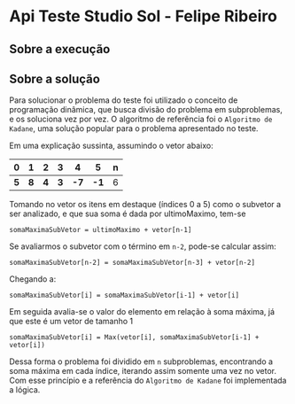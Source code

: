 # Api Teste Studio Sol - Felipe Ribeiro

## Sobre a execução


## Sobre a solução
Para solucionar o problema do teste foi utilizado o conceito de programação dinâmica, que busca divisão do problema
em subproblemas, e os soluciona vez por vez. O algoritmo de referência foi o `Algoritmo de Kadane`, uma solução popular para o
problema apresentado no teste.

Em uma explicação sussinta, assumindo o vetor abaixo:

|0|1|2|3|4|5|n|
|---|---|---|---|----|----|---|
| **5** | **8** | **4** | **3** | **-7** | **-1** | 6 |

Tomando no vetor os itens em destaque (índices 0 a 5) como o subvetor a ser analizado, e que sua soma é dada por ultimoMaximo, tem-se
    
    somaMaximaSubVetor = ultimoMaximo + vetor[n-1]

Se avaliarmos o subvetor com o término em `n-2`, pode-se calcular assim:

    somaMaximaSubVetor[n-2] = somaMaximaSubVetor[n-3] + vetor[n-2]

Chegando a:

    somaMaximaSubVetor[i] = somaMaximaSubVetor[i-1] + vetor[i]

Em seguida avalia-se o valor do elemento em relação à soma máxima, já que este é um vetor de tamanho 1

    somaMaximaSubVetor[i] = Max(vetor[i], somaMaximaSubVetor[i-1] + vetor[i]) 


Dessa forma o problema foi dividido em `n` subproblemas, encontrando a soma máxima em cada índice, iterando assim somente uma vez no vetor. Com esse princípio e a referência do `Algoritmo de Kadane` foi implementada a lógica.